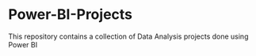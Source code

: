 # Power-BI-Projects
This repository contains a collection of Data Analysis projects done using Power BI
